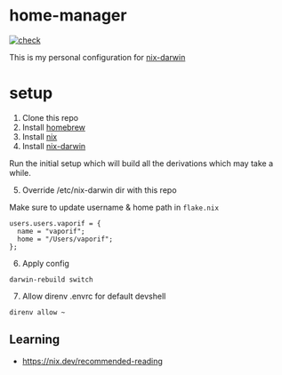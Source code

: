 # home-manager
[![check](https://github.com/vaporif/nix-darwin/actions/workflows/check.yaml/badge.svg?branch=main)](https://github.com/vaporif/nix-darwin/actions/workflows/check.yaml)

This is my personal configuration for [nix-darwin](https://github.com/nix-darwin/nix-darwin)

# setup

1. Clone this repo
2. Install [homebrew](https://brew.sh/)
4. Install [nix](https://nixos.org/download)
5. Install [nix-darwin](https://github.com/nix-darwin/nix-darwin)

Run the initial setup which will build all the derivations which may take a while.

5. Override /etc/nix-darwin dir with this repo

Make sure to update username & home path in `flake.nix`
```
users.users.vaporif = {
  name = "vaporif";
  home = "/Users/vaporif";
};
```
6. Apply config
```shell
darwin-rebuild switch
```

7. Allow direnv .envrc for default devshell


```shell
direnv allow ~
```
## Learning

- https://nix.dev/recommended-reading
